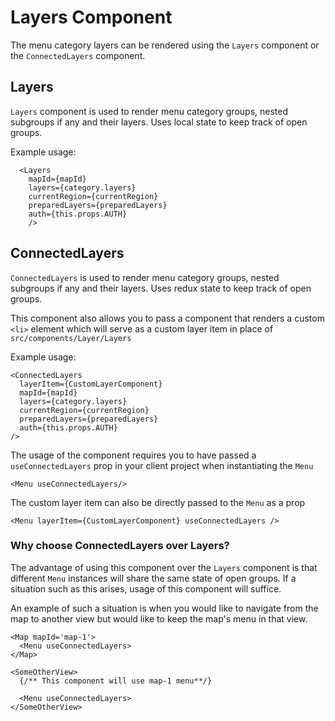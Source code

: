 # Layers Component

The menu category layers can be rendered using the `Layers` component or the `ConnectedLayers` component.

## Layers

`Layers` component is used to render menu category groups, nested subgroups if any and their layers.
Uses local state to keep track of open groups.

Example usage:

```
  <Layers
    mapId={mapId}
    layers={category.layers}
    currentRegion={currentRegion}
    preparedLayers={preparedLayers}
    auth={this.props.AUTH}
    />
```

## ConnectedLayers

`ConnectedLayers` is used to render menu category groups, nested subgroups if any and their layers.
Uses redux state to keep track of open groups.

This component also allows you to pass a component that renders a custom `<li>` element which will serve as a custom layer item in place of `src/components/Layer/Layers`

Example usage:

```
<ConnectedLayers
  layerItem={CustomLayerComponent}
  mapId={mapId}
  layers={category.layers}
  currentRegion={currentRegion}
  preparedLayers={preparedLayers}
  auth={this.props.AUTH}
/>
```

The usage of the component requires you to have passed a `useConnectedLayers` prop in your client project when
instantiating the `Menu`

```
<Menu useConnectedLayers/>
```

The custom layer item can also be directly passed to the `Menu` as a prop

```
<Menu layerItem={CustomLayerComponent} useConnectedLayers />
```

### Why choose ConnectedLayers over Layers?

The advantage of using this component over the `Layers` component is that different `Menu` instances will
share the same state of open groups. If a situation such as this arises, usage of this component will
suffice. 

An example of such a situation is when you would like to navigate from the map to another view
but would like to keep the map's menu in that view.

```
<Map mapId='map-1'>
  <Menu useConnectedLayers>
</Map>

<SomeOtherView>
  {/** This component will use map-1 menu**/}

  <Menu useConnectedLayers>
</SomeOtherView>
```